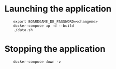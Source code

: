 # Launching the application
```
    export BOARDGAME_DB_PASSWORD=<changeme>
    docker-compose up -d --build
    ./data.sh
```

# Stopping the application
```
    docker-compose down -v
```
